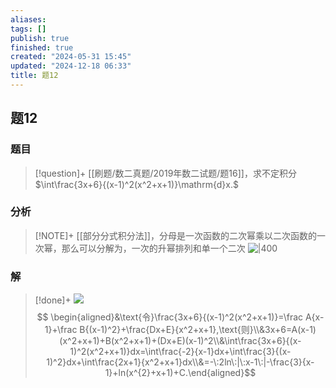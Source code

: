 ```yaml
---
aliases: 
tags: []
publish: true
finished: true
created: "2024-05-31 15:45"
updated: "2024-12-18 06:33"
title: 题12
---
```

## 题12
### 题目
> [!question]+
> [[刷题/数二真题/2019年数二试题/题16]]，求不定积分$\int\frac{3x+6}{(x-1)^2(x^2+x+1)}\mathrm{d}x.$
### 分析
> [!NOTE]+
> [[部分分式积分法]]，分母是一次函数的二次幂乘以二次函数的一次幂，那么可以分解为，一次的升幂排列和单一个二次
> ![|400](https://img.hwenyi.live/202402272352023.webp)
### 解
> [!done]+
> ![](https://img.hwenyi.live/202402272351798.webp)
> $$ \begin{aligned}&\text{令}\frac{3x+6}{(x-1)^2(x^2+x+1)}=\frac A{x-1}+\frac B{(x-1)^2}+\frac{Dx+E}{x^2+x+1},\text{则}\\&3x+6=A(x-1)(x^2+x+1)+B(x^2+x+1)+(Dx+E)(x-1)^2\\&\int\frac{3x+6}{(x-1)^2(x^2+x+1)}dx=\int\frac{-2}{x-1}dx+\int\frac{3}{(x-1)^2}dx+\int\frac{2x+1}{x^2+x+1}dx\\&=-\:2ln\:|\:x-1\:|-\frac{3}{x-1}+ln(x^{2}+x+1)+C.\end{aligned}$$